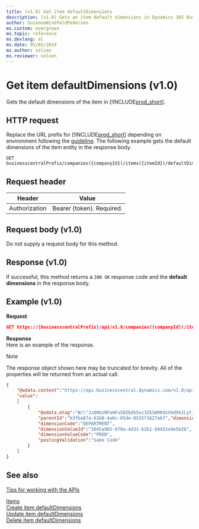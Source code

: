 ```yaml
---
title: (v1.0) Get item defaultDimensions
description: (v1.0) Gets an item default dimensions in Dynamics 365 Business Central.
author: SusanneWindfeldPedersen
ms.custom: evergreen
ms.topic: reference
ms.devlang: al
ms.date: 05/01/2024
ms.author: solsen
ms.reviewer: solsen
---
```


# Get item defaultDimensions (v1.0)
Gets the default dimensions of the item in [!INCLUDE[prod_short](../../../includes/prod_short.md)].

## HTTP request
Replace the URL prefix for [!INCLUDE[prod_short](../../../includes/prod_short.md)] depending on environment following the [guideline](../../v1.0/endpoints-apis-for-dynamics.md). 
The following example gets the default dimensions of the item entity in the response body.

```
GET businesscentralPrefix/companies({companyId})/items({itemId})/defaultDimensions
```
## Request header

|Header|Value|
|------|-----|
|Authorization| Bearer {token}. Required.|

## Request body (v1.0)
Do not supply a request body for this method.

## Response (v1.0) 

If successful, this method returns a `200 OK` response code and the **default dimensions** in the response body.

## Example (v1.0) 
**Request**

```json
GET https://{businesscentralPrefix}/api/v1.0/companies({companyId})/items({itemId})/defaultDimensions
```

**Response**  
Here is an example of the response.

> [!NOTE]  
> The response object shown here may be truncated for brevity. All of the properties will be returned from an actual call.

```json
{
    "@odata.context":"https://api.businesscentral.dynamics.com/v1.0/api/v1.0/$metadata#companies(5106c77d-af37-4e2d-bb88-45d87aba1033)/items(b3fbe87a-61b8-4a6c-85de-0555f1627a67)/defaultDimensions",
    "value":
    [
        {
            "@odata.etag":"W/\"JzQ0OzNPaHFuS0ZQdk5oc3ZkSW9KdzVkdXk2LytjcmNqeHJJOU05SjZ1aFBYVjQ9MTswMDsn\"",
            "parentId":"b3fbe87a-61b8-4a6c-85de-0555f1627a67","dimensionId":"d5fc81ea-8687-4e9d-9c49-7fde28ccdb1a",
            "dimensionCode":"DEPARTMENT",
            "dimensionValueId":"1045a902-070a-4d31-b2b1-b9431e9e5b26",
            "dimensionValueCode":"PROD",
            "postingValidation":"Same Code"
        }
    ]
} 
```

## See also
[Tips for working with the APIs](../../../developer/devenv-connect-apps-tips.md)  

[Items](../resources/dynamics_item.md)  
[Create item defaultDimensions](dynamics_item_create_defaultdimensions.md)  
[Update item defaultDimensions](dynamics_item_update_defaultdimensions.md)  
[Delete item defaultDimensions](dynamics_item_delete_defaultdimensions.md)  

